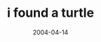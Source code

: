 ---
layout: base.njk
title : 'i found a turtle' 
view_title : 'i found a turtle' 
year : '2004' 
date : '2004-04-14' 
img_file : '/drawing/ifoundaturtle.png' 
html_file : 'ifoundaturtle' 
next_html : 'sometimesiliketoeat.html' 
year_order : '81' 
permalink : "title/{{html_file}}.html"
---